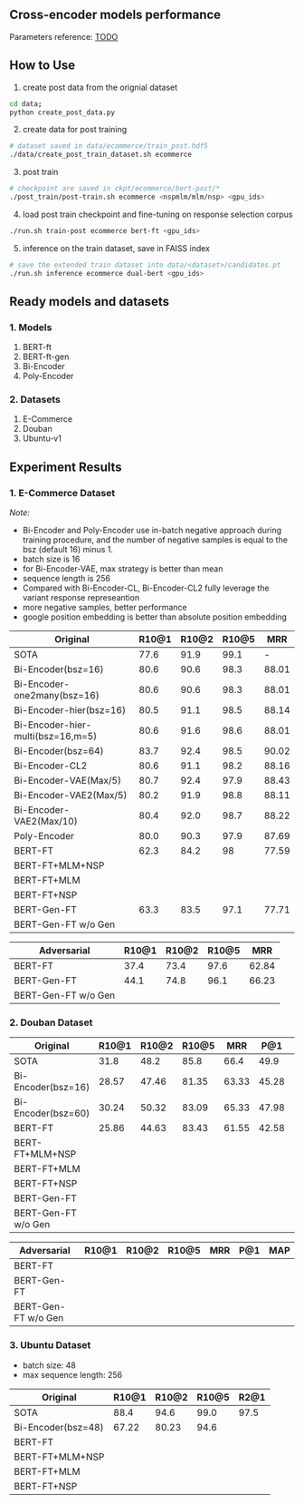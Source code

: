 ## Cross-encoder models performance

Parameters reference: [TODO](https://github.com/taesunwhang/UMS-ResSel/blob/635e37f5340faf5a37f3b1510a9402be18348c66/config/hparams.py)

## How to Use

1. create post data from the orignial dataset

```bash
cd data;
python create_post_data.py
```

2. create data for post training

```bash
# dataset saved in data/ecommerce/train_post.hdf5
./data/create_post_train_dataset.sh ecommerce
```

3. post train

```bash
# checkpoint are saved in ckpt/ecommerce/bert-post/*
./post_train/post-train.sh ecommerce <nspmlm/mlm/nsp> <gpu_ids>
```

4. load post train checkpoint and fine-tuning on response selection corpus

```bash
./run.sh train-post ecommerce bert-ft <gpu_ids>
```

5. inference on the train dataset, save in FAISS index

```bash
# save the extended train dataset into data/<dataset>/candidates.pt
./run.sh inference ecommerce dual-bert <gpu_ids>
```

## Ready models and datasets

### 1. Models
1. BERT-ft
2. BERT-ft-gen
3. Bi-Encoder
4. Poly-Encoder


### 2. Datasets
1. E-Commerce
2. Douban
3. Ubuntu-v1


## Experiment Results
### 1. E-Commerce Dataset

_Note:_
* Bi-Encoder and Poly-Encoder use in-batch negative approach during training procedure, and the number of negative samples is equal to the bsz (default 16) minus 1.
* batch size is 16
* for Bi-Encoder-VAE, max strategy is better than mean
* sequence length is 256
* Compared with Bi-Encoder-CL, Bi-Encoder-CL2 fully leverage the variant response represeantion
* more negative samples, better performance
* google position embedding is better than absolute position embedding

| Original       | R10@1 | R10@2 | R10@5 | MRR    |
| -------------- | ----- | ----- | ----- | ------ |
| SOTA           | 77.6  | 91.9  | 99.1  | -      |
| Bi-Encoder(bsz=16) | 80.6  | 90.6  | 98.3  | 88.01  |
| Bi-Encoder-one2many(bsz=16) | 80.6  | 90.6  | 98.3  | 88.01  |
| Bi-Encoder-hier(bsz=16) | 80.5  | 91.1  | 98.5  | 88.14  |
| Bi-Encoder-hier-multi(bsz=16,m=5) | 80.6  | 91.6  | 98.6  | 88.01  |
| Bi-Encoder(bsz=64) | 83.7  | 92.4  | 98.5  | 90.02  |
| Bi-Encoder-CL2 | 80.6  | 91.1  | 98.2  | 88.16  |
| Bi-Encoder-VAE(Max/5)  | 80.7  | 92.4  | 97.9  | 88.43  |
| Bi-Encoder-VAE2(Max/5) | 80.2  | 91.9  | 98.8  | 88.11  |
| Bi-Encoder-VAE2(Max/10) | 80.4  | 92.0  | 98.7  | 88.22  |
| Poly-Encoder   | 80.0  | 90.3  | 97.9  | 87.69  |
| BERT-FT        | 62.3  | 84.2  | 98    | 77.59  |
| BERT-FT+MLM+NSP|       |       |       |        |
| BERT-FT+MLM    |       |       |       |        |
| BERT-FT+NSP    |       |       |       |        |
| BERT-Gen-FT    | 63.3  | 83.5  | 97.1  | 77.71  |
| BERT-Gen-FT w/o Gen | | | | |

| Adversarial   | R10@1 | R10@2 | R10@5 | MRR    |
| ------------- | ----- | ----- | ----- | ------ |
| BERT-FT       | 37.4  | 73.4  | 97.6  | 62.84  |
| BERT-Gen-FT   | 44.1  | 74.8  | 96.1  | 66.23  |
| BERT-Gen-FT w/o Gen | | | | |

### 2. Douban Dataset

| Original       | R10@1 | R10@2 | R10@5 | MRR   |  P@1  |  MAP  |
| -------------- | ----- | ----- | ----- | ----- | ----- | ----- |
| SOTA           | 31.8  | 48.2  | 85.8  | 66.4  | 49.9  | 62.5  |
| Bi-Encoder(bsz=16)     | 28.57 | 47.46 | 81.35 | 63.33 | 45.28 | 59.6  |
| Bi-Encoder(bsz=60)     | 30.24 | 50.32 | 83.09 | 65.33 | 47.98 | 61.38  |
| BERT-FT        | 25.86 | 44.63 | 83.43 | 61.55 | 42.58 | 57.59 |
| BERT-FT+MLM+NSP|       |       |       |       |       |       |
| BERT-FT+MLM    |       |       |       |       |       |       |
| BERT-FT+NSP    |       |       |       |       |       |       |
| BERT-Gen-FT    |       |       |       |       |       |       |
| BERT-Gen-FT w/o Gen |      |      |      |      |     |     |

| Adversarial   | R10@1 | R10@2 | R10@5 | MRR    |  P@1  | MAP  |
| ------------- | ----- | ----- | ----- | ------ | ----- | ---- |
| BERT-FT       |  |  |  |  |       |      |
| BERT-Gen-FT   |  |  |  |  |       |      |
| BERT-Gen-FT w/o Gen | | | | |

### 3. Ubuntu Dataset

* batch size: 48
* max sequence length: 256

| Original       | R10@1 | R10@2 | R10@5 | R2@1   |
| -------------- | ----- | ----- | ----- | ------ |
| SOTA           | 88.4  | 94.6  | 99.0  | 97.5   |
| Bi-Encoder(bsz=48) | 67.22  | 80.23      | 94.6      |        |
| BERT-FT        |       |       |       |        |
| BERT-FT+MLM+NSP|       |       |       |        |
| BERT-FT+MLM    |       |       |       |        |
| BERT-FT+NSP    |       |       |       |        |
